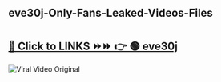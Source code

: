 
 ## eve30j-Only-Fans-Leaked-Videos-Files

# <h2><a href="https://mediaupload.pro?eve30j">🔗 Click to LINKS ⏩⏩ 👉 🟢 eve30j </a></h2>

<a href="https://mediaupload.pro?eve30j" rel="nofollow" data-target="animated-image.originalLink"><img src="https://i.ibb.co.com/xMMVF88/686577567.gif" alt="Viral Video Original" style="max-width: 100%; display: inline-block;" data-target="animated-image.originalImage"></a>